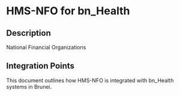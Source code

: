 # HMS-NFO for bn_Health

## Description

National Financial Organizations

## Integration Points

This document outlines how HMS-NFO is integrated with bn_Health systems in Brunei.
